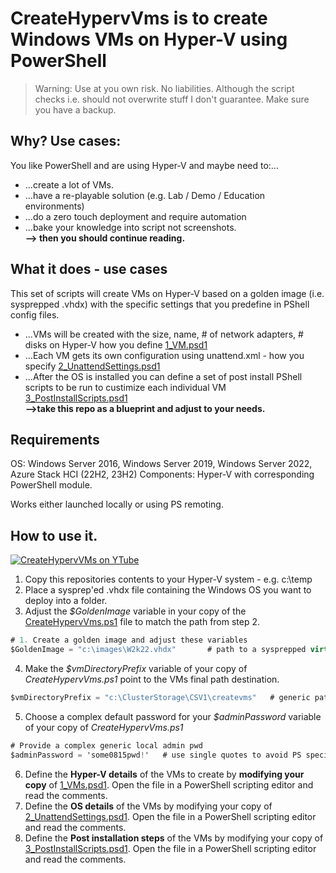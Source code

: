 # CreateHypervVms is to create Windows VMs on Hyper-V using PowerShell

>Warning: Use at you own risk. No liabilities. Although the script checks i.e. should not overwrite stuff I don't guarantee. Make sure you have a backup.

## Why? Use cases: 
You like PowerShell and are using Hyper-V and maybe need to:...
- ...create a lot of VMs.
- ...have a re-playable solution (e.g. Lab / Demo / Education environments)
- ...do a zero touch deployment and require automation
- ...bake your knowledge into script not screenshots.  
**--> then you should continue reading.**

## What it does - use cases
This set of scripts will create VMs on Hyper-V based on a golden image (i.e. sysprepped .vhdx) with the specific settings that you predefine in PShell config files.
- ...VMs will be created with the size, name, # of network adapters, # disks on Hyper-V how you define [1_VM.psd1](./1_VMs.psd1)
- ...Each VM gets its own configuration using unattend.xml - how you specify [2_UnattendSettings.psd1](./2_UnattendSettings.psd1)
- ...After the OS is installed you can define a set of post install PShell scripts to be run to custimize each individual VM [3_PostInstallScripts.psd1](./3_PostInstallScripts.psd1)  
**-->take this repo as a blueprint and adjust to your needs.**

## Requirements
OS: Windows Server 2016, Windows Server 2019, Windows Server 2022, Azure Stack HCI (22H2, 23H2)
Components: Hyper-V with corresponding PowerShell module.

Works either launched locally or using PS remoting.

## How to use it.
[![CreateHypervVMs on YTube](https://img.youtube.com/vi/A_zNSNHOKJU/0.jpg)](https://www.youtube.com/watch?v=A_zNSNHOKJU)
1. Copy this repositories contents to your Hyper-V system - e.g. c:\temp
2. Place a sysprep'ed .vhdx file containing the Windows OS you want to deploy into a folder.
3. Adjust the *$GoldenImage* variable in your copy of the [CreateHypervVms.ps1](./CreateHypervVms.ps1) file to match the path from step 2.
```c#
# 1. Create a golden image and adjust these variables
$GoldenImage = "c:\images\W2k22.vhdx"       # path to a sysprepped virtual hard disk (UEFI i.e. Gen2 VMs) to be used as a golden image
```
4. Make the *$vmDirectoryPrefix* variable of your copy of *CreateHypervVms.ps1* point to the VMs final path destination.
```c#
$vmDirectoryPrefix = "c:\ClusterStorage\CSV1\createvms"   # generic path where the VMs will be created - each VM gets its subfolder
```
5. Choose a complex default password for your *$adminPassword* variable of your copy of *CreateHypervVms.ps1*
```c#
# Provide a complex generic local admin pwd
$adminPassword = 'some0815pwd!'   # use single quotes to avoid PS special chars interpretation problems (e.g. $ in pwd problems)
```
6. Define the **Hyper-V details** of the VMs to create by **modifying your copy** of [1_VMs.psd1](./1_VMs.psd1). Open the file in a PowerShell scripting editor and read the comments.
7. Define the **OS details** of the VMs by modifying your copy of [2_UnattendSettings.psd1](./2_UnattendSettings.psd1). Open the file in a PowerShell scripting editor and read the comments.
8. Define the **Post installation steps** of the VMs by modifying your copy of [3_PostInstallScripts.psd1](./3_PostInstallScripts.psd1). Open the file in a PowerShell scripting editor and read the comments.